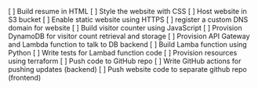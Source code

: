 [ ] Build resume in HTML
[ ] Style the website with CSS
[ ] Host website in S3 bucket
[ ] Enable static website using HTTPS
[ ] register a custom DNS domain for website
[ ] Build visitor counter using JavaScript
[ ] Provision DynamoDB for visitor count retrieval and storage
[ ] Provision API Gateway and Lambda function to talk to DB backend
[ ] Build Lamba function using Python
[ ] Write tests for Lambad function code
[ ] Provision resources using terraform 
[ ] Push code to GitHub repo 
[ ] Write GitHub actions for pushing updates (backend)
[ ] Push website code to separate github repo (frontend)